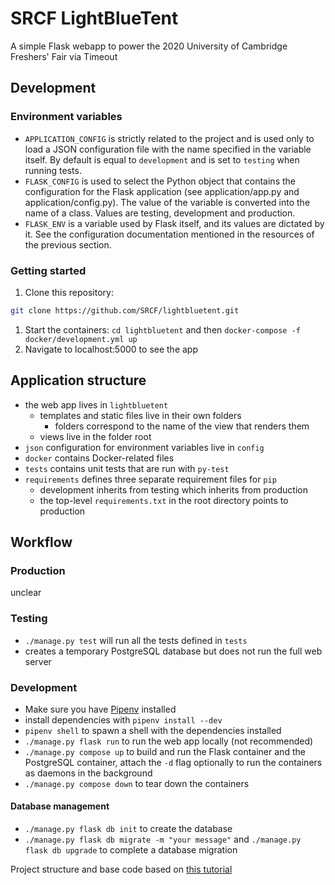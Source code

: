 # SRCF LightBlueTent

A simple Flask webapp to power the 2020 University of Cambridge Freshers' Fair via Timeout

## Development

### Environment variables

* `APPLICATION_CONFIG` is strictly related to the project and is used only to load a JSON configuration file with the name specified in the variable itself. By default is equal to `development` and is set to `testing` when running tests.
* `FLASK_CONFIG` is used to select the Python object that contains the configuration for the Flask application (see application/app.py and application/config.py). The value of the variable is converted into the name of a class. Values are testing, development and production.
* `FLASK_ENV` is a variable used by Flask itself, and its values are dictated by it. See the configuration documentation mentioned in the resources of the previous section.

### Getting started

1. Clone this repository:
  
```bash
git clone https://github.com/SRCF/lightbluetent.git
```

1. Start the containers: `cd lightbluetent` and then `docker-compose -f docker/development.yml up`
1. Navigate to localhost:5000 to see the app

## Application structure

* the web app lives in `lightbluetent`
  * templates and static files live in their own folders
    * folders correspond to the name of the view that renders them
  * views live in the folder root
* `json` configuration for environment variables live in `config`
* `docker` contains Docker-related files
* `tests` contains unit tests that are run with `py-test`
* `requirements` defines three separate requirement files for `pip`
  * development inherits from testing which inherits from production
  * the top-level `requirements.txt` in the root directory points to production

## Workflow

### Production

unclear

### Testing

* `./manage.py test` will run all the tests defined in `tests`
* creates a temporary PostgreSQL database but does not run the full web server

### Development

* Make sure you have [Pipenv](https://pypi.org/project/pipenv/) installed
* install dependencies with `pipenv install --dev`
* `pipenv shell` to spawn a shell with the dependencies installed
* `./manage.py flask run` to run the web app locally (not recommended)
* `./manage.py compose up` to build and run the Flask container and the PostgreSQL container, attach the `-d` flag optionally to run the containers as daemons in the background
* `./manage.py compose down` to tear down the containers

#### Database management

* `./manage.py flask db init` to create the database
* `./manage.py flask db migrate -m "your message"` and `./manage.py flask db upgrade` to complete a database migration

Project structure and base code based on [this tutorial](https://www.thedigitalcatonline.com/blog/2020/07/06/flask-project-setup-tdd-docker-postgres-and-more-part-2/)
